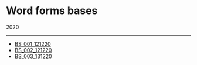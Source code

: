 # Word forms bases
2020

---

* [BS_001_121220](BS/BS_001_121220)
* [BS_002_121220](BS/BS_002_121220)
* [BS_003_131220](BS/BS_003_131220)
